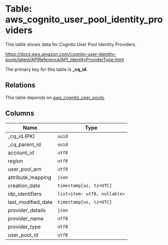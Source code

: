 # Table: aws_cognito_user_pool_identity_providers

This table shows data for Cognito User Pool Identity Providers.

https://docs.aws.amazon.com/cognito-user-identity-pools/latest/APIReference/API_IdentityProviderType.html

The primary key for this table is **_cq_id**.

## Relations

This table depends on [aws_cognito_user_pools](aws_cognito_user_pools).

## Columns

| Name          | Type          |
| ------------- | ------------- |
|_cq_id (PK)|`uuid`|
|_cq_parent_id|`uuid`|
|account_id|`utf8`|
|region|`utf8`|
|user_pool_arn|`utf8`|
|attribute_mapping|`json`|
|creation_date|`timestamp[us, tz=UTC]`|
|idp_identifiers|`list<item: utf8, nullable>`|
|last_modified_date|`timestamp[us, tz=UTC]`|
|provider_details|`json`|
|provider_name|`utf8`|
|provider_type|`utf8`|
|user_pool_id|`utf8`|
